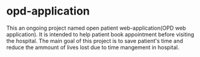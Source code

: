 # opd-application

This an ongoing project named open patient web-application(OPD web application). It is intended to help patient book appointment before visiting the hospital.
The main goal of this project is to save patient's time and reduce the ammount of lives lost due to time mangement in hospital.

